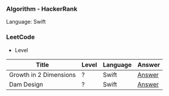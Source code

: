 ### Algorithm - HackerRank

Language: Swift

### LeetCode

* Level

| Title               | Level | Language | Answer |
| ------------------- | ------- | -------- |-------- |
| Growth in 2 Dimensions | ? |Swift    |[Answer](https://github.com/dev-Lena/algorithm/blob/master/HackerRank/GrowthIn2Dimensions.swift)    |
| Dam Design | ? |Swift    |[Answer](https://github.com/dev-Lena/algorithm/blob/master/HackerRank/DamDesign.swift)    |

